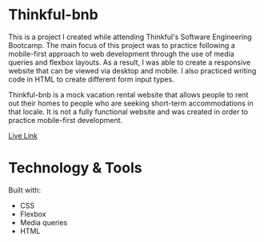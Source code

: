 # Thinkful-bnb
This is a project I created while attending Thinkful's Software Engineering Bootcamp. The main focus of this project was to practice following a mobile-first approach to web development through the use of media queries and flexbox layouts. As a result, I was able to create a responsive website that can be viewed via desktop and mobile. I also practiced writing code in HTML to create different form input types.

Thinkful-bnb is a mock vacation rental website that allows people to rent out their homes to people who are seeking short-term accommodations in that locale. It is not a fully functional website and was created in order to practice mobile-first development.

[Live Link](https://austinv8lent.github.io/bnb2/)

# Technology & Tools
Built with:
* CSS
* Flexbox
* Media queries
* HTML

